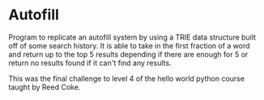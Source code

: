 # Autofill

Program to replicate an autofill system by using a TRIE data structure built off of some search history. It is able to take in the first fraction of a word and return up to the top 5 results depending if there are enough for 5 or return no results found if it can't find any results.

This was the final challenge to level 4 of the hello world python course taught by Reed Coke.
